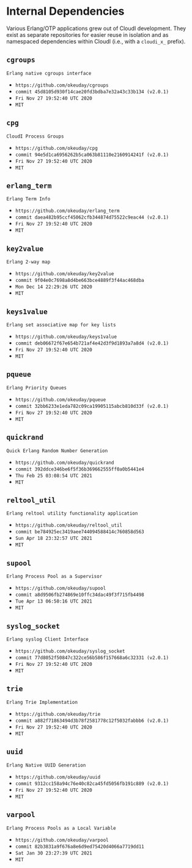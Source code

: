 Internal Dependencies
=====================

Various Erlang/OTP applications grew out of CloudI development.
They exist as separate repositories for easier reuse in isolation and
as namespaced dependencies within CloudI (i.e., with a `cloudi_x_` prefix).

`cgroups`
---------
`Erlang native cgroups interface`

- `https://github.com/okeuday/cgroups`
- `commit 45d8105d930f14cae20fd3bdba7e32a43c33b134 (v2.0.1)`
- `Fri Nov 27 19:52:40 UTC 2020`
- `MIT`

`cpg`
-----
`CloudI Process Groups`

- `https://github.com/okeuday/cpg`
- `commit 94e5d1ca6956262b5ca063b81110e2160914241f (v2.0.1)`
- `Fri Nov 27 19:52:40 UTC 2020`
- `MIT`

`erlang_term`
-------------
`Erlang Term Info`

- `https://github.com/okeuday/erlang_term`
- `commit daea482b95ccf45062cfb344874d75522c9eac44 (v2.0.1)`
- `Fri Nov 27 19:52:40 UTC 2020`
- `MIT`

`key2value`
-----------
`Erlang 2-way map`

- `https://github.com/okeuday/key2value`
- `commit 9f04e0c7698a8d4be663bce4889f3f44ac468dba`
- `Mon Dec 14 22:29:26 UTC 2020`
- `MIT`

`keys1value`
------------
`Erlang set associative map for key lists`

- `https://github.com/okeuday/keys1value`
- `commit deb06672f67e654b721af4e42d3f9d1893a7a8d4 (v2.0.1)`
- `Fri Nov 27 19:52:40 UTC 2020`
- `MIT`

`pqueue`
--------
`Erlang Priority Queues`

- `https://github.com/okeuday/pqueue`
- `commit 32bb6233e1eda782c09ca19905115abcb810d33f (v2.0.1)`
- `Fri Nov 27 19:52:40 UTC 2020`
- `MIT`

`quickrand`
-----------
`Quick Erlang Random Number Generation`

- `https://github.com/okeuday/quickrand`
- `commit 392ddce346be6f5f36b369662555ff0a0b5441e4`
- `Thu Feb 25 03:08:54 UTC 2021`
- `MIT`

`reltool_util`
--------------
`Erlang reltool utility functionality application`

- `https://github.com/okeuday/reltool_util`
- `commit be784925ec3419aee744094588414c760858d563`
- `Sun Apr 18 23:32:57 UTC 2021`
- `MIT`

`supool`
--------
`Erlang Process Pool as a Supervisor`

- `https://github.com/okeuday/supool`
- `commit a8d9506fb274869e10ffc34dac49f3f715fb4498`
- `Tue Apr 13 06:50:16 UTC 2021`
- `MIT`

`syslog_socket`
---------------
`Erlang syslog Client Interface`

- `https://github.com/okeuday/syslog_socket`
- `commit 77d8052f50847c322ce56b586f157668a6c32331 (v2.0.1)`
- `Fri Nov 27 19:52:40 UTC 2020`
- `MIT`

`trie`
------
`Erlang Trie Implementation`

- `https://github.com/okeuday/trie`
- `commit a882f71863494d3b78f2581778c12f5032fabbb6 (v2.0.1)`
- `Fri Nov 27 19:52:40 UTC 2020`
- `MIT`

`uuid`
------
`Erlang Native UUID Generation`

- `https://github.com/okeuday/uuid`
- `commit 9312cc158a94c76e40c82ca45fd5056fb191c889 (v2.0.1)`
- `Fri Nov 27 19:52:40 UTC 2020`
- `MIT`

`varpool`
---------
`Erlang Process Pools as a Local Variable`

- `https://github.com/okeuday/varpool`
- `commit 82b3831a9f676a8e6d9ed75420d4066a7719dd11`
- `Sat Jan 30 23:27:39 UTC 2021`
- `MIT`

